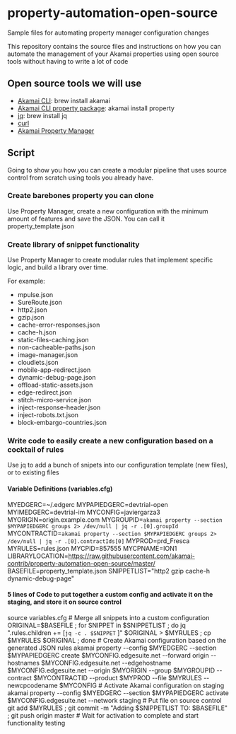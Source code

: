 # property-automation-open-source
Sample files for automating property manager configuration changes

This repository contains the source files and instructions on how you can automate the management of your Akamai properties using open source tools without having to write a lot of code 

## Open source tools we will use

* [Akamai CLI](https://github.com/akamai/cli): brew install akamai
* [Akamai CLI property package](https://github.com/akamai/cli-property): akamai install property
* [jq](https://stedolan.github.io/jq/): brew install jq
* [curl](https://curl.haxx.se/download.html)
* [Akamai Property Manager](https://control.akamai.com/apps/property-manager/)

## Script

Going to show you how you can create a modular pipeline that uses source control from scratch using tools you already have.

### Create barebones property you can clone

Use Property Manager, create a new configuration with the minimum amount of features and save the JSON. You can call it property_template.json

### Create library of snippet functionality 

Use Property Manager to create modular rules that implement specific logic, and build a library over time. 

For example:
* mpulse.json
* SureRoute.json
* http2.json
* gzip.json
* cache-error-responses.json
* cache-h.json
* static-files-caching.json
* non-cacheable-paths.json
* image-manager.json
* cloudlets.json
* mobile-app-redirect.json
* dynamic-debug-page.json
* offload-static-assets.json
* edge-redirect.json
* stitch-micro-service.json
* inject-response-header.json
* inject-robots.txt.json
* block-embargo-countries.json


### Write code to easily create a new configuration based on a cocktail of rules

Use jq to add a bunch of snipets into our configuration template (new files), or to existing files

#### Variable Definitions (variables.cfg)
MYEDGERC=~/.edgerc
MYPAPIEDGERC=devtrial-open
MYIMEDGERC=devtrial-im
MYCONFIG=javiergarza3
MYORIGIN=origin.example.com
MYGROUPID=`akamai property --section $MYPAPIEDGERC groups 2> /dev/null | jq -r .[0].groupId`
MYCONTRACTID=`akamai property --section $MYPAPIEDGERC groups 2> /dev/null | jq -r .[0].contractIds[0]`
MYPROD=prd_Fresca
MYRULES=rules.json
MYCPID=857555
MYCPNAME=ION1
LIBRARYLOCATION=https://raw.githubusercontent.com/akamai-contrib/property-automation-open-source/master/
BASEFILE=property_template.json
SNIPPETLIST="http2 gzip cache-h dynamic-debug-page"

#### 5 lines of Code to put together a custom config and activate it on the staging, and store it on source control
source variables.cfg
\# Merge all snippets into a custom configuration 
ORIGINAL=$BASEFILE ; for SNIPPET in $SNIPPETLIST ; do jq ".rules.children += [`jq -c . $SNIPPET` ]" $ORIGINAL > $MYRULES
; cp $MYRULES $ORIGINAL ; done 
\# Create Akamai configuration based on the generated JSON rules
akamai property --config $MYEDGERC --section $MYPAPIEDGERC create $MYCONFIG.edgesuite.net --forward origin --hostnames $MYCONFIG.edgesuite.net --edgehostname $MYCONFIG.edgesuite.net --origin $MYORIGIN --group $MYGROUPID --contract $MYCONTRACTID --product $MYPROD --file $MYRULES --newcpcodename $MYCONFIG
\# Activate Akamai configuration on staging
akamai property --config $MYEDGERC --section $MYPAPIEDGERC activate $MYCONFIG.edgesuite.net --network staging
\# Put file on source control
git add $MYRULES ; git commit -m "Adding $SNIPPETLIST TO: $BASEFILE" ; git push origin master
\# Wait for activation to complete and start functionality testing


